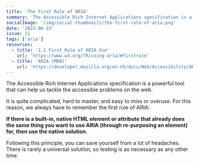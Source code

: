 ```yaml
---
title: 'The First Rule of ARIA'
summary: 'The Accessible Rich Internet Applications specification is a powerful tool that can help us tackle the accessible problems on the web.'
socialImage: '/img/social-thumbnails/the-first-rule-of-aria.png'
date: '2023-06-23'
issue: 21
tags: ['aria']
resources:
  - title: '2.1 First Rule of ARIA Use'
    url: 'https://www.w3.org/TR/using-aria/#firstrule'
  - title: 'ARIA (MDN)'
    url: 'https://developer.mozilla.org/en-US/docs/Web/Accessibility/ARIA'
---
```


The Accessible Rich Internet Applications specification is a powerful tool that can help us tackle the accessible problems on the web.

It is quite complicated, hard to master, and easy to miss or overuse. For this reason, we always have to remember the first rule of ARIA:

**If there is a built-in, native HTML element or attribute that already does the same thing you want to use ARIA (through re-purposing an element) for, then use the native solution.**

Following this principle, you can save yourself from a lot of headaches. There is rarely a universal solution, so testing is as necessary as any other time.
